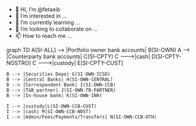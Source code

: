 - 👋 Hi, I’m @fetaeib
- 👀 I’m interested in ...
- 🌱 I’m currently learning ...
- 💞️ I’m looking to collaborate on ...
- 📫 How to reach me ...

<!---
fetaeib/fetaeib is a ✨ special ✨ repository because its `README.md` (this file) appears on your GitHub profile.
You can click the Preview link to take a look at your changes.
--->

graph TD
    A[SI-ALL] --> |Portfolio owner bank accounts| B(SI-OWN)
    A --> |Counterparty bank accounts| C(SI-CPTY)
    C --->|cash| D[SI-CPTY-NOSTRO]
    C --->|custody| E[SI-CPTY-CUST]

    B --> |Securities Depo| G(SI-OWN-ICSD)
    B --> |Central Banks| H(SI-OWN-CENTRAL)
    B --> |Correspondent Bank| I(SI-OWN-CCB)
    B --> |T&B partner| J(SI-OWN-TB-PARTNER)
    B --> |In-house bank| K(SI-OWN-INH)

    I --> |custody|L(SI-OWN-CCB-CUST)
    I --> |cash| M(SI-OWN-CCB-NOST)
    I --> |Admin/Fees/Payments/Transfers| N(SI-OWN-CCB-OTH)
